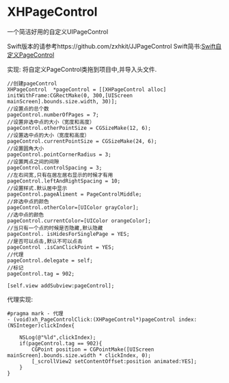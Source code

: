 # XHPageControl
一个简洁好用的自定义UIPageControl

Swift版本的请参考https://github.com/zxhkit/JJPageControl
Swift简书:[Swift自定义PageControl](https://www.jianshu.com/p/057bbce5aa22)


实现:
将自定义PageControl类拖到项目中,并导入头文件.

```
//创建pageControl
XHPageControl  *pageControl = [[XHPageControl alloc] initWithFrame:CGRectMake(0, 300,[UIScreen mainScreen].bounds.size.width, 30)];
//设置点的总个数
pageControl.numberOfPages = 7;
//设置非选中点的大小（宽度和高度）
pageControl.otherPointSize = CGSizeMake(12, 6);
//设置选中点的大小（宽度和高度）
pageControl.currentPointSize = CGSizeMake(24, 6);
//设置圆角大小
pageControl.pointCornerRadius = 3;
//设置两点之间的间隙
pageControl.controlSpacing = 3;
//左右间宽,只有在居左居右显示的时候才有用
pageControl.leftAndRightSpacing = 10;
//设置样式.默认居中显示
pageControl.pageAliment = PageControlMiddle;
//非选中点的颜色  
pageControl.otherColor=[UIColor grayColor];
//选中点的颜色  
pageControl.currentColor=[UIColor orangeColor];
//当只有一个点的时候是否隐藏,默认隐藏
pageControl. isHidesForSinglePage = YES;
//是否可以点击,默认不可以点击
pageControl .isCanClickPoint = YES;
//代理    
pageControl.delegate = self;
//标记    
pageControl.tag = 902;
    
[self.view addSubview:pageControl];

```
代理实现:

```
#pragma mark - 代理
- (void)xh_PageControlClick:(XHPageControl*)pageControl index:(NSInteger)clickIndex{

    NSLog(@"%ld",clickIndex);
    if(pageControl.tag == 902){
        CGPoint position = CGPointMake([UIScreen mainScreen].bounds.size.width * clickIndex, 0);
        [_scrollView2 setContentOffset:position animated:YES];
    }
}


```

